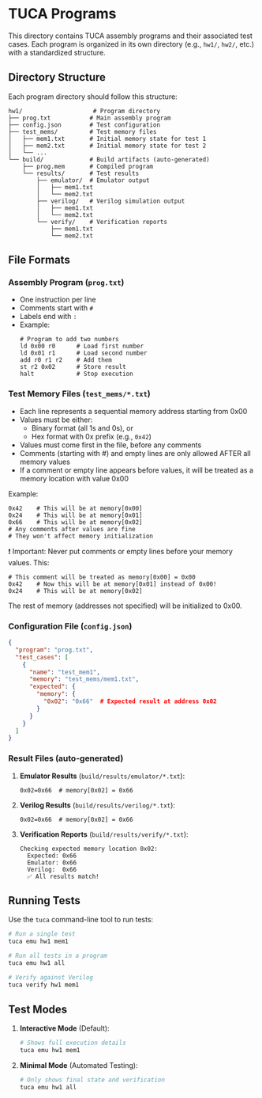 # TUCA Programs

This directory contains TUCA assembly programs and their associated test cases. Each program is organized in its own directory (e.g., `hw1/`, `hw2/`, etc.) with a standardized structure.

## Directory Structure

Each program directory should follow this structure:

```
hw1/                    # Program directory
├── prog.txt           # Main assembly program
├── config.json        # Test configuration
├── test_mems/         # Test memory files
│   ├── mem1.txt       # Initial memory state for test 1
│   ├── mem2.txt       # Initial memory state for test 2
│   └── ...
└── build/             # Build artifacts (auto-generated)
    ├── prog.mem       # Compiled program
    └── results/       # Test results
        ├── emulator/  # Emulator output
        │   ├── mem1.txt
        │   └── mem2.txt
        ├── verilog/   # Verilog simulation output
        │   ├── mem1.txt
        │   └── mem2.txt
        └── verify/    # Verification reports
            ├── mem1.txt
            └── mem2.txt
```

## File Formats

### Assembly Program (`prog.txt`)

- One instruction per line
- Comments start with `#`
- Labels end with `:`
- Example:
  ```assembly
  # Program to add two numbers
  ld 0x00 r0      # Load first number
  ld 0x01 r1      # Load second number
  add r0 r1 r2    # Add them
  st r2 0x02      # Store result
  halt            # Stop execution
  ```

### Test Memory Files (`test_mems/*.txt`)

- Each line represents a sequential memory address starting from 0x00
- Values must be either:
  - Binary format (all 1s and 0s), or
  - Hex format with 0x prefix (e.g., `0x42`)
- Values must come first in the file, before any comments
- Comments (starting with #) and empty lines are only allowed AFTER all memory values
- If a comment or empty line appears before values, it will be treated as a memory location with value 0x00

Example:

```
0x42    # This will be at memory[0x00]
0x24    # This will be at memory[0x01]
0x66    # This will be at memory[0x02]
# Any comments after values are fine
# They won't affect memory initialization
```

❗ Important: Never put comments or empty lines before your memory values. This:

```
# This comment will be treated as memory[0x00] = 0x00
0x42    # Now this will be at memory[0x01] instead of 0x00!
0x24    # This will be at memory[0x02]
```

The rest of memory (addresses not specified) will be initialized to 0x00.

### Configuration File (`config.json`)

```json
{
  "program": "prog.txt",
  "test_cases": [
    {
      "name": "test_mem1",
      "memory": "test_mems/mem1.txt",
      "expected": {
        "memory": {
          "0x02": "0x66"  # Expected result at address 0x02
        }
      }
    }
  ]
}
```

### Result Files (auto-generated)

1. **Emulator Results** (`build/results/emulator/*.txt`):

   ```
   0x02=0x66  # memory[0x02] = 0x66
   ```

2. **Verilog Results** (`build/results/verilog/*.txt`):

   ```
   0x02=0x66  # memory[0x02] = 0x66
   ```

3. **Verification Reports** (`build/results/verify/*.txt`):
   ```
   Checking expected memory location 0x02:
     Expected: 0x66
     Emulator: 0x66
     Verilog:  0x66
     ✅ All results match!
   ```

## Running Tests

Use the `tuca` command-line tool to run tests:

```bash
# Run a single test
tuca emu hw1 mem1

# Run all tests in a program
tuca emu hw1 all

# Verify against Verilog
tuca verify hw1 mem1
```

## Test Modes

1. **Interactive Mode** (Default):

   ```bash
   # Shows full execution details
   tuca emu hw1 mem1
   ```

2. **Minimal Mode** (Automated Testing):
   ```bash
   # Only shows final state and verification
   tuca emu hw1 all
   ```
